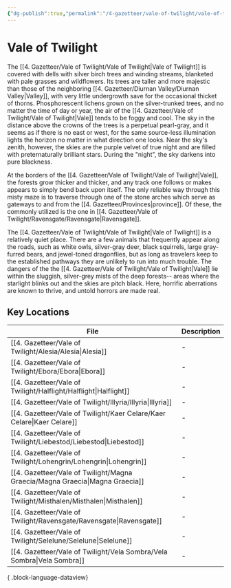 ```yaml
---
{"dg-publish":true,"permalink":"/4-gazetteer/vale-of-twilight/vale-of-twilight/","noteIcon":""}
---
```


# Vale of Twilight

The [[4. Gazetteer/Vale of Twilight/Vale of Twilight\|Vale of Twilight]] is covered with dells with silver birch trees and winding streams, blanketed with pale grasses and wildflowers. Its trees are taller and more majestic than those of the neighboring [[4. Gazetteer/Diurnan Valley/Diurnan Valley\|Valley]], with very little undergrowth save for the occasional thicket of thorns. Phosphorescent lichens grown on the silver-trunked trees, and no matter the time of day or year, the air of the [[4. Gazetteer/Vale of Twilight/Vale of Twilight\|Vale]] tends to be foggy and cool. The sky in the distance above the crowns of the trees is a perpetual pearl-gray, and it seems as if there is no east or west, for the same source-less illumination lights the horizon no matter in what direction one looks. Near the sky's zenith, however, the skies are the purple velvet of true night and are filled with preternaturally brilliant stars. During the "night", the sky darkens into pure blackness. 

At the borders of the [[4. Gazetteer/Vale of Twilight/Vale of Twilight\|Vale]], the forests grow thicker and thicker, and any track one follows or makes appears to simply bend back upon itself. The only reliable way through this misty maze is to traverse through one of the stone arches which serve as gateways to and from the [[4. Gazetteer/Provinces\|province]]. Of these, the commonly utilized is the one in [[4. Gazetteer/Vale of Twilight/Ravensgate/Ravensgate\|Ravensgate]]. 

The [[4. Gazetteer/Vale of Twilight/Vale of Twilight\|Vale of Twilight]] is a relatively quiet place. There are a few animals that frequently appear along the roads, such as white owls, silver-gray deer, black squirrels, large gray-furred bears, and jewel-toned dragonflies, but as long as travelers keep to the established pathways they are unlikely to run into much trouble. The dangers of the the [[4. Gazetteer/Vale of Twilight/Vale of Twilight\|Vale]] lie within the sluggish, silver-grey mists of the deep forests-- areas where the starlight blinks out and the skies are pitch black. Here, horrific aberrations are known to thrive, and untold horrors are made real. 

## Key Locations 

| File                                                                            | Description |
| ------------------------------------------------------------------------------- | ----------- |
| [[4. Gazetteer/Vale of Twilight/Alesia/Alesia\|Alesia]]                      | \-          |
| [[4. Gazetteer/Vale of Twilight/Ebora/Ebora\|Ebora]]                         | \-          |
| [[4. Gazetteer/Vale of Twilight/Halflight/Halflight\|Halflight]]             | \-          |
| [[4. Gazetteer/Vale of Twilight/Illyria/Illyria\|Illyria]]                   | \-          |
| [[4. Gazetteer/Vale of Twilight/Kaer Celare/Kaer Celare\|Kaer Celare]]       | \-          |
| [[4. Gazetteer/Vale of Twilight/Liebestod/Liebestod\|Liebestod]]             | \-          |
| [[4. Gazetteer/Vale of Twilight/Lohengrin/Lohengrin\|Lohengrin]]             | \-          |
| [[4. Gazetteer/Vale of Twilight/Magna Graecia/Magna Graecia\|Magna Graecia]] | \-          |
| [[4. Gazetteer/Vale of Twilight/Misthalen/Misthalen\|Misthalen]]             | \-          |
| [[4. Gazetteer/Vale of Twilight/Ravensgate/Ravensgate\|Ravensgate]]          | \-          |
| [[4. Gazetteer/Vale of Twilight/Selelune/Selelune\|Selelune]]                | \-          |
| [[4. Gazetteer/Vale of Twilight/Vela Sombra/Vela Sombra\|Vela Sombra]]       | \-          |

{ .block-language-dataview}